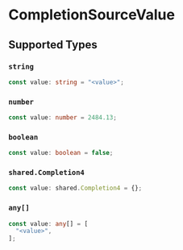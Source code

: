 # CompletionSourceValue


## Supported Types

### `string`

```typescript
const value: string = "<value>";
```

### `number`

```typescript
const value: number = 2484.13;
```

### `boolean`

```typescript
const value: boolean = false;
```

### `shared.Completion4`

```typescript
const value: shared.Completion4 = {};
```

### `any[]`

```typescript
const value: any[] = [
  "<value>",
];
```

